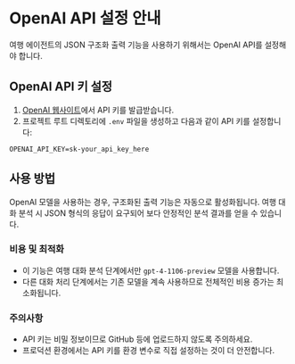 # OpenAI API 설정 안내

여행 에이전트의 JSON 구조화 출력 기능을 사용하기 위해서는 OpenAI API를 설정해야 합니다.


## OpenAI API 키 설정

1. [OpenAI 웹사이트](https://platform.openai.com/)에서 API 키를 발급받습니다.
2. 프로젝트 루트 디렉토리에 `.env` 파일을 생성하고 다음과 같이 API 키를 설정합니다:

```
OPENAI_API_KEY=sk-your_api_key_here
```

## 사용 방법

OpenAI 모델을 사용하는 경우, 구조화된 출력 기능은 자동으로 활성화됩니다. 여행 대화 분석 시 JSON 형식의 응답이 요구되어 보다 안정적인 분석 결과를 얻을 수 있습니다.

### 비용 및 최적화

- 이 기능은 여행 대화 분석 단계에서만 `gpt-4-1106-preview` 모델을 사용합니다.
- 다른 대화 처리 단계에서는 기존 모델을 계속 사용하므로 전체적인 비용 증가는 최소화됩니다.

### 주의사항

- API 키는 비밀 정보이므로 GitHub 등에 업로드하지 않도록 주의하세요.
- 프로덕션 환경에서는 API 키를 환경 변수로 직접 설정하는 것이 더 안전합니다. 